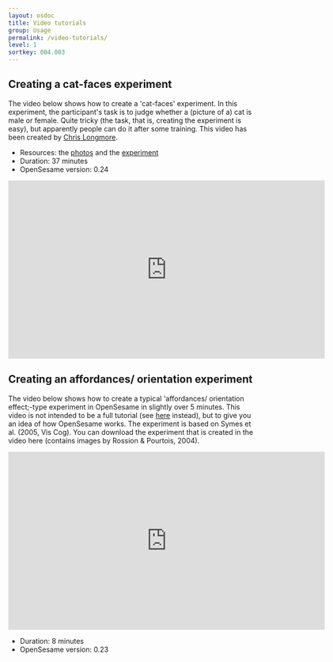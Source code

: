 ```yaml
---
layout: osdoc
title: Video tutorials
group: Usage
permalink: /video-tutorials/
level: 1
sortkey: 004.003
---
```


Creating a cat-faces experiment
-------------------------------

The video below shows how to create a 'cat-faces' experiment. In this experiment, the participant's task is to judge whether a (picture of a) cat is male or female. Quite tricky (the task, that is, creating the experiment is easy), but apparently people can do it after some training. This video has been created by [Chris Longmore][chris-longmore].

- Resources: the [photos][cat-faces-photos] and the [experiment][cat-faces-experiment]
- Duration: 37 minutes
- OpenSesame version: 0.24

<iframe width="640" height="360" src="http://www.youtube.com/embed/sER5KKiuj5A" frameborder="0" allowfullscreen></iframe>

Creating an affordances/ orientation experiment
-----------------------------------------------

The video below shows how to create a typical 'affordances/ orientation effect;-type experiment in OpenSesame in slightly over 5 minutes. This video is not intended to be a full tutorial (see [here][tutorial] instead), but to give you an idea of how OpenSesame works. The experiment is based on Symes et al. (2005, Vis Cog). You can download the experiment that is created in the video here (contains images by Rossion & Pourtois, 2004).

<iframe width="640" height="360" src="http://www.youtube.com/embed/Liq9WCtN0Zk" frameborder="0" allowfullscreen></iframe>

- Duration: 8 minutes
- OpenSesame version: 0.23

[chris-longmore]: http://www.chrislongmore.co.uk/
[tutorial]: /usage/step-by-step-tutorial
[cat-faces-photos]: http://www.chrislongmore.co.uk/screencasts/supporting_material/catfacephotos.zip
[cat-faces-experiment]: http://www.chrislongmore.co.uk/screencasts/supporting_material/cats.opensesame.tar.gz



